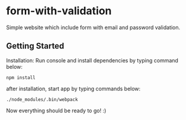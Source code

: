 # form-with-validation

Simple website which include form with email and password validation.

## Getting Started

Installation:
Run console and install dependencies by typing command below:

`npm install`

after installation, start app by typing commands below:

`./node_modules/.bin/webpack`

Now everything should be ready to go! :)
